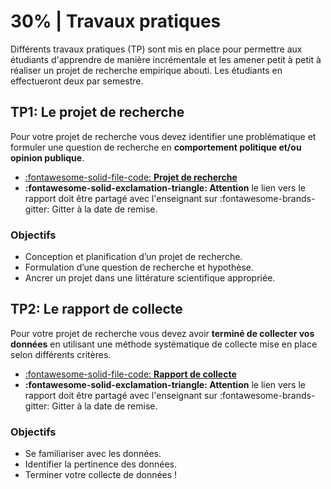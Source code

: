 # 30% | Travaux pratiques

Différents travaux pratiques (TP) sont mis en place pour permettre aux étudiants d'apprendre de manière incrémentale et les amener petit à petit à réaliser un projet de recherche empirique abouti. Les étudiants en effectueront deux par semestre.


## TP1: Le projet de recherche

Pour votre projet de recherche vous devez identifier une problématique et formuler une question de recherche en **comportement politique et/ou opinion publique**.

- [:fontawesome-solid-file-code: **Projet de recherche**](https://colab.research.google.com/github/mickaeltemporao/mdss-materials/blob/main/projet-de-recherche.ipynb)
- **:fontawesome-solid-exclamation-triangle: Attention** le lien vers le rapport doit être partagé avec l'enseignant sur :fontawesome-brands-gitter: Gitter à la date de remise.

### Objectifs
- Conception et planification d’un projet de recherche.
- Formulation d’une question de recherche et hypothèse.
- Ancrer un projet dans une littérature scientifique appropriée.


## TP2: Le rapport de collecte

Pour votre projet de recherche vous devez avoir **terminé de collecter vos données** en utilisant une méthode systématique de collecte mise en place selon différents critères.


- [:fontawesome-solid-file-code: **Rapport de collecte**](https://colab.research.google.com/github/mickaeltemporao/mdss-materials/blob/main/rapport-de-collecte.ipynb)
- **:fontawesome-solid-exclamation-triangle: Attention** le lien vers le rapport doit être partagé avec l'enseignant sur :fontawesome-brands-gitter: Gitter à la date de remise.

### Objectifs
- Se familiariser avec les données.
- Identifier la pertinence des données.
- Terminer votre collecte de données !

